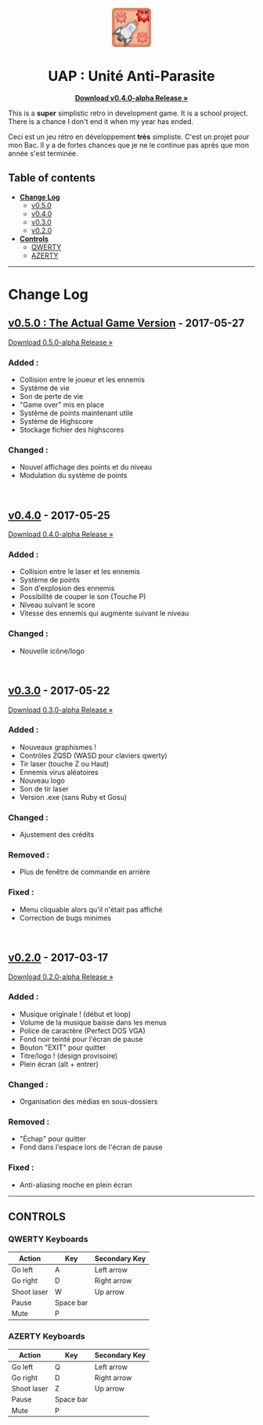 <p align="center">
  <a href="https://github.com/Jyel/UniteAntiParasite">
    <img src="icon/logo.png" width=80 height=80>
  </a>

  <h1 align="center">UAP : Unité Anti-Parasite</h1>

  <p align="center">
    <a href="https://github.com/Jyel/UniteAntiParasite/releases/download/v0.4.0-alpha/UAP.v0.4.0-alpha.RELEASE.zip"><strong>Download v0.4.0-alpha Release &raquo;</strong></a>
  </p>
</p>

This is a **super** simplistic retro in development game. It is a school project.
There is a chance I don't end it when my year has ended.

Ceci est un jeu rétro en développement **très** simpliste. C'est un projet pour mon Bac.
Il y a de fortes chances que je ne le continue pas après que mon année s'est terminée.

## Table of contents
- <strong>[Change Log](#change-log)</strong>
  + [v0.5.0](#v050---2017-05-27)
  + [v0.4.0](#v040---2017-05-25)
  + [v0.3.0](#v030---2017-05-22)
  + [v0.2.0](#v020---2017-03-17)
- <strong>[Controls](#controls)</strong>
  + [QWERTY](#qwerty-keyboards)
  + [AZERTY](#azerty-keyboards)

***
# Change Log
## [v0.5.0 : The Actual Game Version](https://github.com/Jyel/UniteAntiParasite/releases/tag/v0.4.0-alpha) - 2017-05-27
[Download 0.5.0-alpha Release &raquo;](https://github.com/Jyel/UniteAntiParasite/releases/download/v0.5.0-alpha/UAP.v0.5.0-alpha.RELEASE.zip)
### Added :
- Collision entre le joueur et les ennemis
- Système de vie
- Son de perte de vie
- "Game over" mis en place
- Système de points maintenant utile
- Système de Highscore
- Stockage fichier des highscores
### Changed :
- Nouvel affichage des points et du niveau
- Modulation du système de points

<br>

## [v0.4.0](https://github.com/Jyel/UniteAntiParasite/releases/tag/v0.4.0-alpha) - 2017-05-25
[Download 0.4.0-alpha Release &raquo;](https://github.com/Jyel/UniteAntiParasite/releases/download/v0.4.0-alpha/UAP.v0.4.0-alpha.RELEASE.zip)
### Added :
- Collision entre le laser et les ennemis
- Système de points
- Son d'explosion des ennemis
- Possibilité de couper le son (Touche P)
- Niveau suivant le score
- Vitesse des ennemis qui augmente suivant le niveau
### Changed : 
- Nouvelle icône/logo

<br>

## [v0.3.0](https://github.com/Jyel/UniteAntiParasite/releases/tag/v0.3.0-alpha) - 2017-05-22
[Download 0.3.0-alpha Release &raquo;](https://github.com/Jyel/UniteAntiParasite/releases/download/v0.3.0-alpha/UAP.v0.3.0-alpha.RELEASE.zip)
### Added :
- Nouveaux graphismes !
- Contrôles ZQSD (WASD pour claviers qwerty)
- Tir laser (touche Z ou Haut)
- Ennemis virus aléatoires
- Nouveau logo
- Son de tir laser
- Version .exe (sans Ruby et Gosu) 
### Changed :
- Ajustement des crédits  
### Removed :
- Plus de fenêtre de commande en arrière  
### Fixed :
- Menu cliquable alors qu'il n'était pas affiché
- Correction de bugs minimes

<br>

## [v0.2.0](https://github.com/Jyel/UniteAntiParasite/releases/tag/v0.2.0-alpha) - 2017-03-17
[Download 0.2.0-alpha Release &raquo;](https://github.com/Jyel/UniteAntiParasite/releases/download/v0.2.0-alpha/UAP.v0.2.0-alpha.RELEASE.zip)
### Added :
- Musique originale ! (début et loop)
- Volume de la musique baisse dans les menus
- Police de caractère (Perfect DOS VGA)
- Fond noir teinté pour l'écran de pause
- Bouton "EXIT" pour quitter
- Titre/logo ! (design provisoire)
- Plein écran (alt + entrer)
### Changed :
- Organisation des médias en sous-dossiers
### Removed :
- "Échap" pour quitter
- Fond dans l'espace lors de l'écran de pause
### Fixed :
- Anti-aliasing moche en plein écran

***
## CONTROLS

### QWERTY Keyboards
| Action      | Key       | Secondary Key |
| ----------- | --------- | ------------- |
| Go left     | A         | Left arrow    |
| Go right    | D         | Right arrow   |
| Shoot laser | W         | Up arrow      |
| Pause       | Space bar |               |
| Mute       | P		 |               |

### AZERTY Keyboards
| Action      | Key       | Secondary Key |
| ----------- | --------- | ------------- |
| Go left     | Q         | Left arrow    |
| Go right    | D         | Right arrow   |
| Shoot laser | Z         | Up arrow      |
| Pause       | Space bar |               |
| Mute       | P		 |               |

